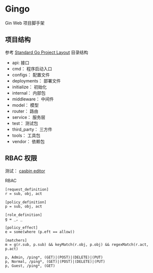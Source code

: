 # Gingo

Gin Web 项目脚手架

## 项目结构

参考 [Standard Go Project Layout](https://github.com/golang-standards/project-layout) 目录结构

- api: 接口
- cmd： 程序启动入口
- configs： 配置文件
- deployments： 部署文件
- initialize： 初始化
- internal： 内部包
- middleware： 中间件
- model： 模型
- router： 路由
- service： 服务层
- test： 测试包
- third_party： 三方件
- tools： 工具包
- vendor： 依赖包

## RBAC 权限

测试： [casbin editor](https://casbin.org/zh-CN/editor)

RBAC

```text
[request_definition]
r = sub, obj, act

[policy_definition]
p = sub, obj, act

[role_definition]
g = _, _

[policy_effect]
e = some(where (p.eft == allow))

[matchers]
m = g(r.sub, p.sub) && keyMatch(r.obj, p.obj) && regexMatch(r.act, p.act)
```

```text
p, Admin, /ping*, (GET)|(POST)|(DELETE)|(PUT)
p, Normal, /ping*, (GET)|(POST)|(DELETE)|(PUT)
p, Guest, /ping*, (GET)
```


